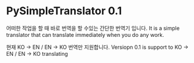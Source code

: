 # PySimpleTranslator 0.1

어떠한 작업을 할 때 바로 번역을 할 수있는 간단한 번역기 입니다.
It is a simple translator that can translate immediately when you do any work.

현재 KO -> EN / EN -> KO 번역만 지원합니다.
Versiopn 0.1 is support to KO → EN / EN → KO translating
